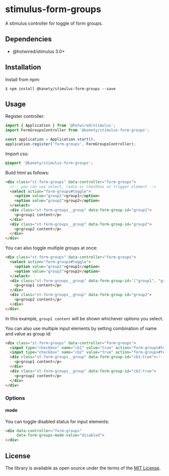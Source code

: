 # stimulus-form-groups

A stimulus controller for toggle of form groups.

## Dependencies

* @hotwired/stimulus 3.0+

## Installation

Install from npm:

    $ npm install @kanety/stimulus-form-groups --save

## Usage

Register controller:

```javascript
import { Application } from '@hotwired/stimulus';
import FormGroupsController from '@kanety/stimulus-form-groups';

const application = Application.start();
application.register('form-groups', FormGroupsController);
```

Import css:

```css
@import '@kanety/stimulus-form-groups';
```

Build html as follows:

```html
<div class="st-form-groups" data-controller="form-groups">
  <!-- you can use select, radio or checkbox as trigger element -->
  <select action="form-groups#toggle">
    <option value="group1">group1</option>
    <option value="group2">group2</option>
  </select>
  <div class="st-form-groups__group" data-form-group-id="group1">
    <p>group1 content</p>
  </div>
  <div class="st-form-groups__group" data-form-group-id="group2">
    <p>group2 content</p>
  </div>
</div>
```

You can also toggle multiple groups at once:

```html
<div class="st-form-groups" data-controller="form-groups">
  <select action="form-groups#toggle">
    <option value="group1">group1</option>
    <option value="group2">group2</option>
  </select>
  <div class="st-form-groups__group" data-form-group-id='["group1", "group2"]'>
    <p>group1 content</p>
  </div>
  <div class="st-form-groups__group" data-form-group-id="group2">
    <p>group2 content</p>
  </div>
</div>
```

In this example, `group1 content` will be shown whichever options you select.

You can also use multiple input elements by setting combination of name and value as group id:

```html
<div class="st-form-groups" data-controller="form-groups">
  <input type="checkbox" name="cb1" value="true" action="form-groups#toggle">
  <input type="checkbox" name="cb2" value="true" action="form-groups#toggle">
  <div class="st-form-groups__group" data-form-group-id="cb1:true"><!-- name:value format -->
    <p>group1 content</p>
  </div>
  <div class="st-form-groups__group" data-form-group-id="cb2:true">
    <p>group2 content</p>
  </div>
</div>
```

### Options

#### mode

You can toggle disabled status for input elements:

```html
<div data-controller="form-groups"
     data-form-groups-mode-value="disabled">
</div>
```

## License

The library is available as open source under the terms of the [MIT License](http://opensource.org/licenses/MIT).
